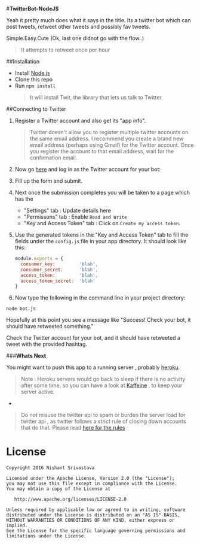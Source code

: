#**TwitterBot-NodeJS**

Yeah it pretty much does what it says in the title. Its a twitter bot which can post tweets, retweet other tweets and possibly fav tweets.

Simple.Easy.Cute (Ok, last one didnot go with the flow..) 

> It attempts to retweet once per hour


##Installation

+ Install [Node.js](http://nodejs.org/)
+ Clone this repo
+ Run `npm install`
	> It will install Twit, the library that lets us talk to Twitter.

##Connecting to Twitter

1. Register a Twitter account and also get its "app info".
	>Twitter doesn't allow you to register multiple twitter accounts on the same email address. I recommend you create a brand new email address (perhaps using Gmail) for the Twitter account. Once you register the account to that email address, wait for the confirmation email.

1. Now go [here](https://dev.twitter.com/apps/new) and log in as the Twitter account for your bot:
1. Fill up the form and submit.
1. Next once the submission completes you will be taken to a page which has the 
	+ "Settings" tab : Update details here
	+ "Permissons" tab :  Enable `Read and Write` 
	+ "Key and Access Token" tab : Click on `Create my access token`. 
1. Use the generated tokens in the "Key and Access Token" tab to fill the fields under the `config.js` file in your app directory.
	It should look like this:

	```javascript
	module.exports = {
	  consumer_key:         'blah',
	  consumer_secret:      'blah',
	  access_token:         'blah',
	  access_token_secret:  'blah'
	}
	```
1. Now type the following in the command line in your project directory:

`node bot.js`

Hopefully at this point you see a message like "Success! Check your bot, it should have retweeted something." 

Check the Twitter account for your bot, and it should have retweeted a tweet with the provided hashtag.


###**Whats Next**

You might want to push this app to a running server , probably [heroku](https://www.heroku.com/).

> Note : Heroku servers would go back to sleep if there is no activity after some time, so you can have a look at [Kaffeine](https://kaffeine.herokuapp.com/) , to keep your server active.

-
> Do not misuse the twitter api to spam or burden the server load for twitter api , as twitter follows a strict rule of closing down accounts that do that. Please read [here for the rules](https://support.twitter.com/articles/18311)

License
=======

    Copyright 2016 Nishant Srivastava

    Licensed under the Apache License, Version 2.0 (the "License");
    you may not use this file except in compliance with the License.
    You may obtain a copy of the License at

       http://www.apache.org/licenses/LICENSE-2.0

    Unless required by applicable law or agreed to in writing, software
    distributed under the License is distributed on an "AS IS" BASIS,
    WITHOUT WARRANTIES OR CONDITIONS OF ANY KIND, either express or implied.
    See the License for the specific language governing permissions and
    limitations under the License.

